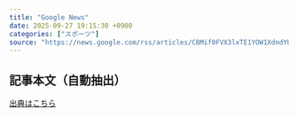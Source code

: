 ```yaml
---
title: "Google News"
date: 2025-09-27 19:15:30 +0900
categories: ["スポーツ"]
source: "https://news.google.com/rss/articles/CBMif0FVX3lxTE1YOW1XdndYU0hGNktpc2FBeHdkbkZWX0E0Ri0wX1FSRzRZZGl4ZE5LMXFFN3RQUmIwRS1LUFoxYVpSdjVJcXFYSkxFZVdpdGlUYVVXYWdPYjlnekFuNzdGUTNYZU1kLVFUVnB2SXVoenlHWXlialVlV2xtWkIzY2c?oc=5"
---
```


## 記事本文（自動抽出）
<body class="y0K44d EA71Tc" id="readabilityBody"></body>

[出典はこちら](https://news.google.com/rss/articles/CBMif0FVX3lxTE1YOW1XdndYU0hGNktpc2FBeHdkbkZWX0E0Ri0wX1FSRzRZZGl4ZE5LMXFFN3RQUmIwRS1LUFoxYVpSdjVJcXFYSkxFZVdpdGlUYVVXYWdPYjlnekFuNzdGUTNYZU1kLVFUVnB2SXVoenlHWXlialVlV2xtWkIzY2c?oc=5)
